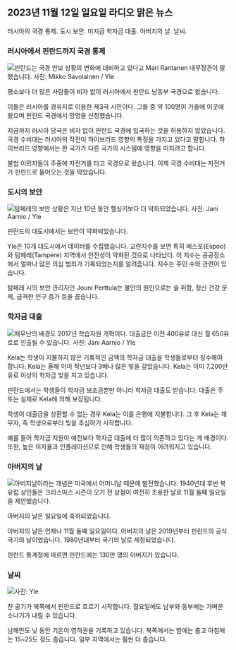 ## 2023년 11월 12일 일요일 라디오 맑은 뉴스

러시아의 국경 통제. 도시 보안. 미지급 학자금 대출. 아버지의 날. 날씨.

### 러시아에서 핀란드까지 국경 통제

![핀란드는 국경 안보 상황의 변화에 대비하고 있다고 Mari Rantanen 내무장관이 말했습니다. 사진: Mikko Savolainen / Yle](https://images.cdn.yle.fi/image/upload/c_crop,h_2720,w_4836,x_0,y_450/ar_1.7777777777777777,c_fill,g_faces,h_675,w_1200/dpr_1.0/q_auto:eco/f_auto/fl_lossy/v1695988171/39-11790926516b884859ee)

평소보다 더 많은 사람들이 비자 없이 러시아에서 핀란드 남동부 국경으로 왔습니다.

이들은 러시아를 경유지로 이용한 제3국 시민이다. 그들 중 약 100명이 가을에 이곳에 왔으며 핀란드 국경에서 망명을 신청했습니다.

지금까지 러시아 당국은 비자 없이 핀란드 국경에 입국하는 것을 허용하지 않았습니다. 국경 수비대는 러시아의 작전이 하이브리드 영향의 특징을 가지고 있다고 말합니다. 하이브리드 영향에서는 한 국가가 다른 국가의 시스템에 영향을 미치려고 합니다.

불법 이민자들이 주중에 자전거를 타고 국경으로 왔습니다. 이제 국경 수비대는 자전거가 핀란드로 들어오는 것을 막았습니다.

### 도시의 보안

![탐페레의 보안 상황은 지난 10년 동안 헬싱키보다 더 악화되었습니다. 사진: Jani Aarnio / Yle](https://images.cdn.yle.fi/image/upload/c_crop,h_2687,w_4777,x_1,y_258/ar_1.7777777777777777,c_fill,g_faces,h_675,w_1200/dpr_1.0/q_auto:eco/f_auto/fl_lossy/v1699517677/39-1197321654a95de6dbe7)

핀란드의 대도시에서는 보안이 악화되었습니다.

Yle은 10개 대도시에서 데이터를 수집했습니다. 교란지수를 보면 특히 에스포(Espoo)와 탐페레(Tampere) 지역에서 안전성이 악화된 것으로 나타났다. 이 지수는 공공장소에서 얼마나 많은 의심 범죄가 기록되었는지를 알려줍니다. 지수는 주민 수와 관련이 있습니다.

탐페레 시의 보안 관리자인 Jouni Perttula는 불안의 원인으로는 술 취함, 정신 건강 문제, 급격한 인구 증가 등을 꼽습니다.

### 학자금 대출

![채무난의 배경도 2017년 학습지원 개혁이다. 대출금은 이전 400유로 대신 월 650유로로 인출될 수 있습니다. 사진: Jani Aarnio / Yle](https://images.cdn.yle.fi/image/upload/c_crop,h_3078,w_5472,x_0,y_557/ar_1.7777777777777777,c_fill,g_faces,h_675,w_1200/dpr_1.0/q_auto:eco/f_auto/fl_lossy/v1694583672/39-1171262650149d3dfd0c)

Kela는 학생이 지불하지 않은 기록적인 금액의 학자금 대출을 학생들로부터 징수해야 합니다. Kela는 올해 이미 작년보다 3배나 많은 빚을 갚았습니다. Kela는 이미 7,200만 유로 이상의 학자금 빚을 지고 있습니다.

핀란드에서는 학생들이 학자금 보조금뿐만 아니라 학자금 대출도 받습니다. 대출은 주 또는 실제로 Kela에 의해 보장됩니다.

학생이 대출금을 상환할 수 없는 경우 Kela는 이를 은행에 지불합니다. 그 후 Kela는 채무자, 즉 학생으로부터 빚을 추심하기 시작합니다.

예를 들어 학자금 지원이 예전보다 학자금 대출에 더 많이 의존하고 있다는 게 배경이다. 또한, 높은 이자율과 인플레이션으로 인해 학생들의 재정이 어려워지고 있습니다.

### 아버지의 날

![아버지날이라는 개념은 미국에서 어머니날 때문에 발전했습니다. 1940년대 후반 북유럽 상인들은 크리스마스 시즌이 오기 전 상점이 여전히 조용한 날로 11월 둘째 일요일을 제안했습니다.](https://images.cdn.yle.fi/image/upload/c_crop,h_360,w_640,x_0,y_0/ar_1.7777777777777777,c_fill,g_faces,h_675,w_1200/dpr_1.0/q_auto:eco/f_auto/fl_lossy/v1510307500/39-4421515a057677df668)

아버지의 날은 일요일에 축하되었습니다.

아버지의 날은 언제나 11월 둘째 일요일이다. 아버지의 날은 2019년부터 핀란드의 공식 국기의 날이었습니다. 1980년대부터 국기의 날로 제정되었습니다.

핀란드 통계청에 따르면 핀란드에는 130만 명의 아버지가 있습니다.

### 날씨

![ 사진: Yle](https://images.cdn.yle.fi/image/upload/c_crop,h_1080,w_1919,x_0,y_0/ar_1.7777777777777777,c_fill,g_faces,h_675,w_1200/dpr_1.0/q_auto:eco/f_auto/fl_lossy/v1699803736/39-11995176550f22164d93)

찬 공기가 북쪽에서 핀란드로 흐르기 시작합니다. 월요일에도 남부와 동부에는 가벼운 소나기가 내릴 수 있습니다.

남해안도 낮 동안 기온이 영하권을 기록하고 있습니다. 북쪽에서는 밤에는 춥고 아침에는 15~25도 정도 춥습니다. 일부 지역에서는 훨씬 더 춥습니다.